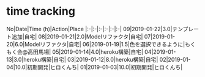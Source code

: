 # time tracking

No|Date|Time (h)|Action|Place
|:-|:-|:-|:-|:-|:-|
09|2019-01-22|3.0|テンプレート追加|自宅|
08|2019-01-21|2.0|Modelリファクタ|自宅|
07|2019-01-20|6.0|Modelリファクタ|自宅|
06|2019-01-19|1.5|色を選択できるように|もくもく会@高田馬場|
05|2019-01-14|4.0|heroku構築|自宅|
04|2019-01-13|3.0|heroku構築|自宅|
03|2019-01-12|8.0|heroku構築|自宅|
02|2019-01-04|10.0|初期開発|ヒロくんち|
01|2019-01-03|10.0|初期開発|ヒロくんち|
